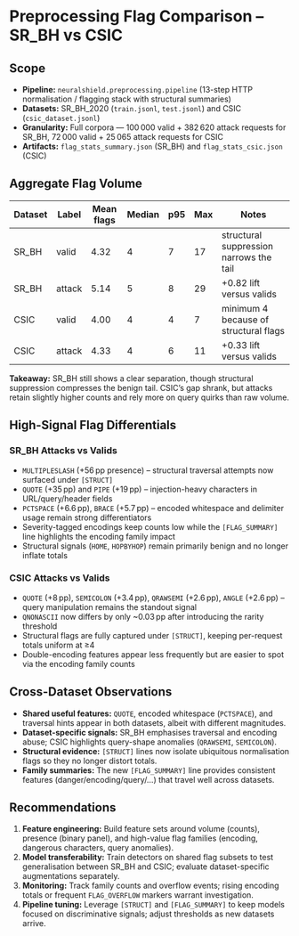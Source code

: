 # Preprocessing Flag Comparison – SR_BH vs CSIC

## Scope
- **Pipeline:** `neuralshield.preprocessing.pipeline` (13-step HTTP normalisation / flagging stack with structural summaries)
- **Datasets:** SR_BH_2020 (`train.jsonl`, `test.jsonl`) and CSIC (`csic_dataset.jsonl`)
- **Granularity:** Full corpora — 100 000 valid + 382 620 attack requests for SR_BH, 72 000 valid + 25 065 attack requests for CSIC
- **Artifacts:** `flag_stats_summary.json` (SR_BH) and `flag_stats_csic.json` (CSIC)

## Aggregate Flag Volume
| Dataset | Label | Mean flags | Median | p95 | Max | Notes |
| --- | --- | --- | --- | --- | --- | --- |
| SR_BH | valid | 4.32 | 4 | 7 | 17 | structural suppression narrows the tail |
| SR_BH | attack | 5.14 | 5 | 8 | 29 | +0.82 lift versus valids |
| CSIC | valid | 4.00 | 4 | 4 | 7 | minimum 4 because of structural flags |
| CSIC | attack | 4.33 | 4 | 6 | 11 | +0.33 lift versus valids |

**Takeaway:** SR_BH still shows a clear separation, though structural suppression compresses the benign tail. CSIC’s gap shrank, but attacks retain slightly higher counts and rely more on query quirks than raw volume.

## High-Signal Flag Differentials
### SR_BH Attacks vs Valids
- `MULTIPLESLASH` (+56 pp presence) – structural traversal attempts now surfaced under `[STRUCT]`
- `QUOTE` (+35 pp) and `PIPE` (+19 pp) – injection-heavy characters in URL/query/header fields
- `PCTSPACE` (+6.6 pp), `BRACE` (+5.7 pp) – encoded whitespace and delimiter usage remain strong differentiators
- Severity-tagged encodings keep counts low while the `[FLAG_SUMMARY]` line highlights the encoding family impact
- Structural signals (`HOME`, `HOPBYHOP`) remain primarily benign and no longer inflate totals

### CSIC Attacks vs Valids
- `QUOTE` (+8 pp), `SEMICOLON` (+3.4 pp), `QRAWSEMI` (+2.6 pp), `ANGLE` (+2.6 pp) – query manipulation remains the standout signal
- `QNONASCII` now differs by only ~0.03 pp after introducing the rarity threshold
- Structural flags are fully captured under `[STRUCT]`, keeping per-request totals uniform at ≥4
- Double-encoding features appear less frequently but are easier to spot via the encoding family counts

## Cross-Dataset Observations
- **Shared useful features:** `QUOTE`, encoded whitespace (`PCTSPACE`), and traversal hints appear in both datasets, albeit with different magnitudes.
- **Dataset-specific signals:** SR_BH emphasises traversal and encoding abuse; CSIC highlights query-shape anomalies (`QRAWSEMI`, `SEMICOLON`).
- **Structural evidence:** `[STRUCT]` lines now isolate ubiquitous normalisation flags so they no longer distort totals.
- **Family summaries:** The new `[FLAG_SUMMARY]` line provides consistent features (danger/encoding/query/…) that travel well across datasets.

## Recommendations
1. **Feature engineering:** Build feature sets around volume (counts), presence (binary panel), and high-value flag families (encoding, dangerous characters, query anomalies).
2. **Model transferability:** Train detectors on shared flag subsets to test generalisation between SR_BH and CSIC; evaluate dataset-specific augmentations separately.
3. **Monitoring:** Track family counts and overflow events; rising encoding totals or frequent `FLAG_OVERFLOW` markers warrant investigation.
4. **Pipeline tuning:** Leverage `[STRUCT]` and `[FLAG_SUMMARY]` to keep models focused on discriminative signals; adjust thresholds as new datasets arrive.
